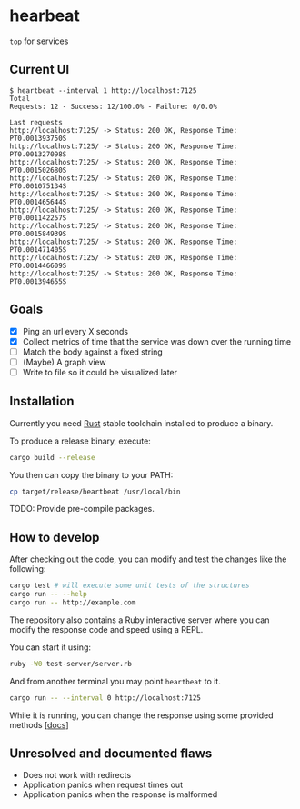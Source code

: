 # hearbeat

`top` for services

## Current UI

```
$ heartbeat --interval 1 http://localhost:7125
Total
Requests: 12 - Success: 12/100.0% - Failure: 0/0.0%

Last requests
http://localhost:7125/ -> Status: 200 OK, Response Time: PT0.001393750S
http://localhost:7125/ -> Status: 200 OK, Response Time: PT0.001327098S
http://localhost:7125/ -> Status: 200 OK, Response Time: PT0.001502680S
http://localhost:7125/ -> Status: 200 OK, Response Time: PT0.001075134S
http://localhost:7125/ -> Status: 200 OK, Response Time: PT0.001465644S
http://localhost:7125/ -> Status: 200 OK, Response Time: PT0.001142257S
http://localhost:7125/ -> Status: 200 OK, Response Time: PT0.001584939S
http://localhost:7125/ -> Status: 200 OK, Response Time: PT0.001471405S
http://localhost:7125/ -> Status: 200 OK, Response Time: PT0.001446609S
http://localhost:7125/ -> Status: 200 OK, Response Time: PT0.001394655S
```

## Goals

- [x] Ping an url every X seconds
- [x] Collect metrics of time that the service was down over the running time
- [ ] Match the body against a fixed string
- [ ] (Maybe) A graph view
- [ ] Write to file so it could be visualized later

## Installation

Currently you need [Rust](https://www.rust-lang.org/) stable toolchain installed to produce a binary.

To produce a release binary, execute:

```bash
cargo build --release
```

You then can copy the binary to your PATH:

```bash
cp target/release/heartbeat /usr/local/bin
```

TODO: Provide pre-compile packages.

## How to develop

After checking out the code, you can modify and test the changes like the following:

```bash
cargo test # will execute some unit tests of the structures
cargo run -- --help
cargo run -- http://example.com
```

The repository also contains a Ruby interactive server where you can modify the response code and speed using a REPL.

You can start it using:

```bash
ruby -W0 test-server/server.rb
```

And from another terminal you may point `heartbeat` to it.

```bash
cargo run -- --interval 0 http://localhost:7125
```

While it is running, you can change the response using some provided methods [[docs](./test-server/README.md)]

## Unresolved and documented flaws

- Does not work with redirects
- Application panics when request times out
- Application panics when the response is malformed

